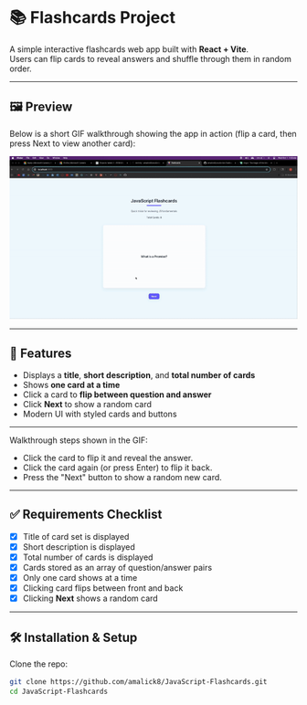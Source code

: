 # 📚 Flashcards Project

A simple interactive flashcards web app built with **React + Vite**.  
Users can flip cards to reveal answers and shuffle through them in random order.  

---

## 🖼️ Preview

Below is a short GIF walkthrough showing the app in action (flip a card, then press Next to view another card):

![Walkthrough](./ezgif-46a32fc123f96a.gif)

---

## 🚀 Features
- Displays a **title**, **short description**, and **total number of cards**
- Shows **one card at a time**
- Click a card to **flip between question and answer**
- Click **Next** to show a random card
- Modern UI with styled cards and buttons

---

Walkthrough steps shown in the GIF:
- Click the card to flip it and reveal the answer.
- Click the card again (or press Enter) to flip it back.
- Press the "Next" button to show a random new card.


---

## ✅ Requirements Checklist
- [x] Title of card set is displayed  
- [x] Short description is displayed  
- [x] Total number of cards is displayed  
- [x] Cards stored as an array of question/answer pairs  
- [x] Only one card shows at a time  
- [x] Clicking card flips between front and back  
- [x] Clicking **Next** shows a random card  

---

## 🛠️ Installation & Setup
Clone the repo:
```bash
git clone https://github.com/amalick8/JavaScript-Flashcards.git
cd JavaScript-Flashcards